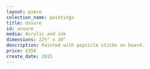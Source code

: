 ```yaml
---
layout: piece
colection_name: paintings
title: Unsure
id: unsure
media: Acrylic and ink
dimensions: 22½" x 30"
description: Painted with popsicle sticks on board.
price: $350
create_date: 2015
---
```

